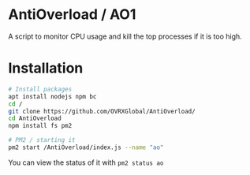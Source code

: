 

# AntiOverload / AO1
A script to monitor CPU usage and kill the top processes if it is too high.

# Installation
```bash
# Install packages
apt install nodejs npm bc
cd /
git clone https://github.com/OVRXGlobal/AntiOverload/
cd AntiOverload
npm install fs pm2

# PM2 / starting it
pm2 start /AntiOverload/index.js --name "ao"
```

You can view the status of it with `pm2 status ao`
